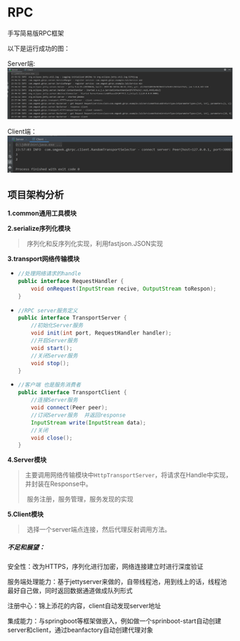 # RPC

手写简易版RPC框架

以下是运行成功的图：

Server端:
![](https://github.com/qingchuanlarou/gk-rpc/blob/master/image/1.png)

Client端：
![](https://github.com/qingchuanlarou/gk-rpc/blob/master/image/2.png)

## 项目架构分析

**1.common通用工具模块**

**2.serialize序列化模块**

> ​	序列化和反序列化实现，利用fastjson.JSON实现

**3.transport网络传输模块**

- ```java
  //处理网络请求的handle
  public interface RequestHandler {
      void onRequest(InputStream recive, OutputStream toRespon);
  }
  ```

- ```java
  //RPC server服务定义
  public interface TransportServer {
      //初始化Server服务
      void init(int port, RequestHandler handler);
      //开启Server服务
      void start();
      //关闭Server服务
      void stop();
  }
  ```

- ```java
  //客户端 也是服务消费者
  public interface TransportClient {
      //连接Server服务
      void connect(Peer peer);
      //订阅Server服务  并返回response
      InputStream write(InputStream data);
      //关闭
      void close();
  }
  ```

**4.Server模块**

> ​	主要调用网络传输模块中`HttpTransportServer`，将请求在Handle中实现，并封装在Response中。
>
> ​	服务注册，服务管理，服务发现的实现

**5.Client模块**

> ​	选择一个server端点连接，然后代理反射调用方法。

##### 不足和展望：

安全性：改为HTTPS，序列化进行加密，网络连接建立时进行深度验证

服务端处理能力：基于jettyserver来做的，自带线程池，用到线上的话，线程池最好自己做，同时返回数据通道做成队列形式

注册中心：锦上添花的内容，client自动发现server地址

集成能力：与springboot等框架做嵌入，例如做一个sprinboot-start自动创建server和client，通过beanfactory自动创建代理对象